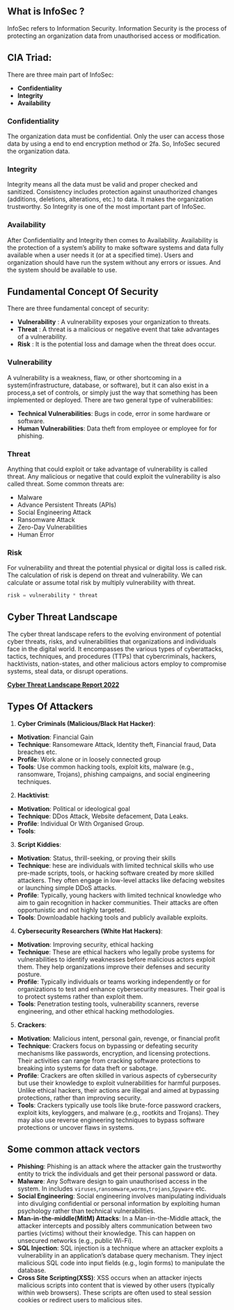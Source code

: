 ## What is InfoSec ?
InfoSec refers to Information Security. Information Security is the process of protecting an organization data from unauthorised access or modification.

## CIA Triad:
There are three main part of InfoSec:
- **Confidentiality**
- **Integrity**
- **Availability**

### Confidentiality
The organization data must be confidential. Only the user can access those data by using a end to end encryption method or 2fa. So, InfoSec secured the organization data.
### Integrity
Integrity means all the data must be valid and proper checked and sanitized. Consistency includes protection against unauthorized changes (additions, deletions, alterations, etc.) to data. It makes the organization trustworthy. So Integrity is one of the most important part of InfoSec.
### Availability
After Confidentiality and Integrity then comes to Availability. Availability is the protection of a system’s ability to make software systems and data fully available when a user needs it (or at a specified time). Users and organization should have run the system without any errors or issues. And the system should be available to use.

## Fundamental Concept Of Security
There are three fundamental concept of security:
- **Vulnerability** : A vulnerability exposes your organization to threats.
- **Threat** : A threat is a malicious or negative event that take advantages of a vulnerability.
- **Risk** : It is the potential loss and damage when the threat does occur.

### Vulnerability
A vulnerability is a weakness, flaw, or other shortcoming in a system(infrastructure, database, or software), but it can also exist in a process,a set of controls, or simply just the way that something has been implemented or deployed.
There are two general type of vulnerabilities:
- **Technical Vulnerabilities**: Bugs in code, error in some hardware or software.
- **Human Vulnerabilities**: Data theft from employee or employee for for phishing.

### Threat
Anything that could exploit or take advantage of vulnerability is called threat. Any malicious or negative that could exploit the vulnerability is also called threat. Some common threats are:
- Malware
- Advance Persistent Threats (APIs)
- Social Engineering Attack
- Ransomware Attack
- Zero-Day Vulnerabilities
- Human Error

### Risk
For vulnerability and threat the potential physical or digital loss is called risk. The calculation of risk is depend on threat and vulnerability. We can calculate or assume total risk by multiply vulnerability with threat.
```python
risk = vulnerability * threat
```

## Cyber Threat Landscape
The cyber threat landscape refers to the evolving environment of potential cyber threats, risks, and vulnerabilities that organizations and individuals face in the digital world. It encompasses the various types of cyberattacks, tactics, techniques, and procedures (TTPs) that cybercriminals, hackers, hacktivists, nation-states, and other malicious actors employ to compromise systems, steal data, or disrupt operations.

**[Cyber Threat Landscape Report 2022](https://www.unicc.org/wp-content/uploads/2023/05/UNICC-Cyber-Threat-Landscape-Report-2022.pdf)**

## Types Of Attackers
1. **Cyber Criminals (Malicious/Black Hat Hacker)**: 
- **Motivation**: Financial Gain
- **Technique**: Ransomeware Attack, Identity theft, Financial fraud, Data breaches etc.
- **Profile**: Work alone or in loosely connected group
- **Tools**: Use common hacking tools, exploit kits, malware (e.g., ransomware, Trojans), phishing campaigns, and social engineering techniques.

2. **Hacktivist**: 
- **Motivation**: Political or ideological goal
- **Technique**: DDos Attack, Website defacement, Data Leaks.
- **Profile**: Individual Or With Organised Group.
- **Tools**: 

3. **Script Kiddies**: 
- **Motivation**: Status, thrill-seeking, or proving their skills
- **Technique**: hese are individuals with limited technical skills who use pre-made scripts, tools, or hacking software created by more skilled attackers. They often engage in low-level attacks like defacing websites or launching simple DDoS attacks.
- **Profile**: Typically, young hackers with limited technical knowledge who aim to gain recognition in hacker communities. Their attacks are often opportunistic and not highly targeted.
- **Tools**: Downloadable hacking tools and publicly available exploits.

4. **Cybersecurity Researchers (White Hat Hackers)**: 
- **Motivation**: Improving security, ethical hacking
- **Technique**: These are ethical hackers who legally probe systems for vulnerabilities to identify weaknesses before malicious actors exploit them. They help organizations improve their defenses and security posture.
- **Profile**: Typically individuals or teams working independently or for organizations to test and enhance cybersecurity measures. Their goal is to protect systems rather than exploit them.
- **Tools**: Penetration testing tools, vulnerability scanners, reverse engineering, and other ethical hacking methodologies.

5. **Crackers**: 
- **Motivation**: Malicious intent, personal gain, revenge, or financial profit
- **Technique**: Crackers focus on bypassing or defeating security mechanisms like passwords, encryption, and licensing protections. Their activities can range from cracking software protections to breaking into systems for data theft or sabotage.
- **Profile**: Crackers are often skilled in various aspects of cybersecurity but use their knowledge to exploit vulnerabilities for harmful purposes. Unlike ethical hackers, their actions are illegal and aimed at bypassing protections, rather than improving security.
- **Tools**: Crackers typically use tools like brute-force password crackers, exploit kits, keyloggers, and malware (e.g., rootkits and Trojans). They may also use reverse engineering techniques to bypass software protections or uncover flaws in systems.

## Some common attack vectors
- **Phishing**: Phishing is an attack where the attacker gain the trustworthy entity to trick the individuals and get their personal password or data.
- **Malware**: Any Software design to gain unauthorised access in the system. In includes `viruses`,`ransomware`,`worms`,`trojans`,`Spyware` etc.
- **Social Engineering**: Social engineering involves manipulating individuals into divulging confidential or personal information by exploiting human psychology rather than technical vulnerabilities.
- **Man-in-the-middle(MitM) Attacks**:  In a Man-in-the-Middle attack, the attacker intercepts and possibly alters communication between two parties (victims) without their knowledge. This can happen on unsecured networks (e.g., public Wi-Fi).
- **SQL Injection**:  SQL injection is a technique where an attacker exploits a vulnerability in an application’s database query mechanism. They inject malicious SQL code into input fields (e.g., login forms) to manipulate the database.
- **Cross Site Scripting(XSS)**: XSS occurs when an attacker injects malicious scripts into content that is viewed by other users (typically within web browsers). These scripts are often used to steal session cookies or redirect users to malicious sites.
